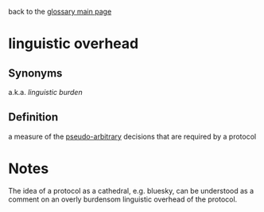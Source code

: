 back to the [glossary main page](https://github.com/wds4/tapestry-protocol/blob/main/glossary/README.md)

linguistic overhead
=====

## Synonyms

a.k.a. *linguistic burden*

## Definition

a measure of the [pseudo-arbitrary](pseudoArbitrary.md) decisions that are required by a protocol

# Notes

The idea of a protocol as a cathedral, e.g. bluesky, can be understood as a comment on an overly burdensom linguistic overhead of the protocol. 
